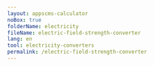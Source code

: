 ```yaml
---
layout: appscms-calculator
noBox: true
folderName: electricity
fileName: electric-field-strength-converter
lang: en
tool: electricity-converters
permalink: /electric-field-strength-converter
---
```

